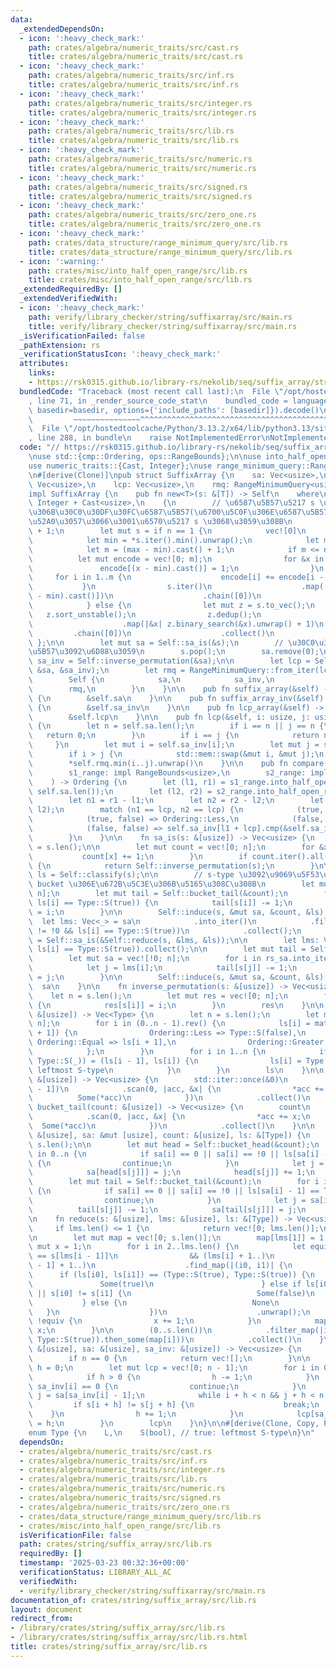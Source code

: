 ```yaml
---
data:
  _extendedDependsOn:
  - icon: ':heavy_check_mark:'
    path: crates/algebra/numeric_traits/src/cast.rs
    title: crates/algebra/numeric_traits/src/cast.rs
  - icon: ':heavy_check_mark:'
    path: crates/algebra/numeric_traits/src/inf.rs
    title: crates/algebra/numeric_traits/src/inf.rs
  - icon: ':heavy_check_mark:'
    path: crates/algebra/numeric_traits/src/integer.rs
    title: crates/algebra/numeric_traits/src/integer.rs
  - icon: ':heavy_check_mark:'
    path: crates/algebra/numeric_traits/src/lib.rs
    title: crates/algebra/numeric_traits/src/lib.rs
  - icon: ':heavy_check_mark:'
    path: crates/algebra/numeric_traits/src/numeric.rs
    title: crates/algebra/numeric_traits/src/numeric.rs
  - icon: ':heavy_check_mark:'
    path: crates/algebra/numeric_traits/src/signed.rs
    title: crates/algebra/numeric_traits/src/signed.rs
  - icon: ':heavy_check_mark:'
    path: crates/algebra/numeric_traits/src/zero_one.rs
    title: crates/algebra/numeric_traits/src/zero_one.rs
  - icon: ':heavy_check_mark:'
    path: crates/data_structure/range_minimum_query/src/lib.rs
    title: crates/data_structure/range_minimum_query/src/lib.rs
  - icon: ':warning:'
    path: crates/misc/into_half_open_range/src/lib.rs
    title: crates/misc/into_half_open_range/src/lib.rs
  _extendedRequiredBy: []
  _extendedVerifiedWith:
  - icon: ':heavy_check_mark:'
    path: verify/library_checker/string/suffixarray/src/main.rs
    title: verify/library_checker/string/suffixarray/src/main.rs
  _isVerificationFailed: false
  _pathExtension: rs
  _verificationStatusIcon: ':heavy_check_mark:'
  attributes:
    links:
    - https://rsk0315.github.io/library-rs/nekolib/seq/suffix_array/struct.SuffixArray.html#fnref2
  bundledCode: "Traceback (most recent call last):\n  File \"/opt/hostedtoolcache/Python/3.13.2/x64/lib/python3.13/site-packages/onlinejudge_verify/documentation/build.py\"\
    , line 71, in _render_source_code_stat\n    bundled_code = language.bundle(stat.path,\
    \ basedir=basedir, options={'include_paths': [basedir]}).decode()\n          \
    \         ~~~~~~~~~~~~~~~^^^^^^^^^^^^^^^^^^^^^^^^^^^^^^^^^^^^^^^^^^^^^^^^^^^^^^^^^^^^^^^^^^\n\
    \  File \"/opt/hostedtoolcache/Python/3.13.2/x64/lib/python3.13/site-packages/onlinejudge_verify/languages/rust.py\"\
    , line 288, in bundle\n    raise NotImplementedError\nNotImplementedError\n"
  code: "// https://rsk0315.github.io/library-rs/nekolib/seq/suffix_array/struct.SuffixArray.html#fnref2\n\
    \nuse std::{cmp::Ordering, ops::RangeBounds};\n\nuse into_half_open_range::IntoHalfOpenRange;\n\
    use numeric_traits::{Cast, Integer};\nuse range_minimum_query::RangeMinimumQuery;\n\
    \n#[derive(Clone)]\npub struct SuffixArray {\n    sa: Vec<usize>,\n    sa_inv:\
    \ Vec<usize>,\n    lcp: Vec<usize>,\n    rmq: RangeMinimumQuery<usize>,\n}\n\n\
    impl SuffixArray {\n    pub fn new<T>(s: &[T]) -> Self\n    where\n        T:\
    \ Integer + Cast<usize>,\n    {\n        // \u6587\u5B57\u5217 s \u306E\u672B\u5C3E\
    \u306B\u30C0\u30DF\u30FC\u6587\u5B57(\u6700\u5C0F\u306E\u6587\u5B57)\u3092\u8FFD\
    \u52A0\u3057\u3066\u3001\u6570\u5217 s \u3068\u3059\u308B\n        let n = s.len()\
    \ + 1;\n        let mut s = if n == 1 {\n            vec![0]\n        } else {\n\
    \            let min = *s.iter().min().unwrap();\n            let max = *s.iter().max().unwrap();\n\
    \            let m = (max - min).cast() + 1;\n            if m <= n {\n      \
    \          let mut encode = vec![0; m];\n                for &x in s {\n     \
    \               encode[(x - min).cast()] = 1;\n                }\n           \
    \     for i in 1..m {\n                    encode[i] += encode[i - 1];\n     \
    \           }\n                s.iter()\n                    .map(|&x| encode[(x\
    \ - min).cast()])\n                    .chain([0])\n                    .collect()\n\
    \            } else {\n                let mut z = s.to_vec();\n             \
    \   z.sort_unstable();\n                z.dedup();\n                s.iter()\n\
    \                    .map(|&x| z.binary_search(&x).unwrap() + 1)\n           \
    \         .chain([0])\n                    .collect()\n            }\n       \
    \ };\n\n        let mut sa = Self::sa_is(&s);\n        // \u30C0\u30DF\u30FC\u6587\
    \u5B57\u3092\u6D88\u3059\n        s.pop();\n        sa.remove(0);\n\n        let\
    \ sa_inv = Self::inverse_permutation(&sa);\n\n        let lcp = Self::build_lcp_array(&s,\
    \ &sa, &sa_inv);\n        let rmq = RangeMinimumQuery::from_iter(lcp.clone());\n\
    \        Self {\n            sa,\n            sa_inv,\n            lcp,\n    \
    \        rmq,\n        }\n    }\n\n    pub fn suffix_array(&self) -> &[usize]\
    \ {\n        &self.sa\n    }\n\n    pub fn suffix_array_inv(&self) -> &[usize]\
    \ {\n        &self.sa_inv\n    }\n\n    pub fn lcp_array(&self) -> &[usize] {\n\
    \        &self.lcp\n    }\n\n    pub fn lcp(&self, i: usize, j: usize) -> usize\
    \ {\n        let n = self.sa.len();\n        if i == n || j == n {\n         \
    \   return 0;\n        }\n        if i == j {\n            return n - i;\n   \
    \     }\n        let mut i = self.sa_inv[i];\n        let mut j = self.sa_inv[j];\n\
    \        if i > j {\n            std::mem::swap(&mut i, &mut j);\n        }\n\
    \        *self.rmq.min(i..j).unwrap()\n    }\n\n    pub fn compare(\n        &self,\n\
    \        s1_range: impl RangeBounds<usize>,\n        s2_range: impl RangeBounds<usize>,\n\
    \    ) -> Ordering {\n        let (l1, r1) = s1_range.into_half_open_range(0,\
    \ self.sa.len());\n        let (l2, r2) = s2_range.into_half_open_range(0, self.sa.len());\n\
    \        let n1 = r1 - l1;\n        let n2 = r2 - l2;\n        let lcp = self.lcp(l1,\
    \ l2);\n        match (n1 == lcp, n2 == lcp) {\n            (true, true) => Ordering::Equal,\n\
    \            (true, false) => Ordering::Less,\n            (false, true) => Ordering::Greater,\n\
    \            (false, false) => self.sa_inv[l1 + lcp].cmp(&self.sa_inv[l2 + lcp]),\n\
    \        }\n    }\n\n    fn sa_is(s: &[usize]) -> Vec<usize> {\n        let n\
    \ = s.len();\n\n        let mut count = vec![0; n];\n        for &x in s {\n \
    \           count[x] += 1;\n        }\n        if count.iter().all(|&x| x == 1)\
    \ {\n            return Self::inverse_permutation(s);\n        }\n\n        let\
    \ ls = Self::classify(s);\n\n        // s-type \u3092\u9069\u5F53\u306A\u9806\u3067\
    \ bucket \u306E\u672B\u5C3E\u306B\u5165\u308C\u308B\n        let mut sa = vec![!0;\
    \ n];\n        let mut tail = Self::bucket_tail(&count);\n        for i in (1..n).rev().filter(|&i|\
    \ ls[i] == Type::S(true)) {\n            tail[s[i]] -= 1;\n            sa[tail[s[i]]]\
    \ = i;\n        }\n\n        Self::induce(s, &mut sa, &count, &ls);\n\n      \
    \  let lms: Vec<_> = sa\n            .into_iter()\n            .filter(|&i| i\
    \ != !0 && ls[i] == Type::S(true))\n            .collect();\n        let rs_sa\
    \ = Self::sa_is(&Self::reduce(s, &lms, &ls));\n\n        let lms: Vec<_> = (0..n).filter(|&i|\
    \ ls[i] == Type::S(true)).collect();\n\n        let mut tail = Self::bucket_tail(&count);\n\
    \        let mut sa = vec![!0; n];\n        for i in rs_sa.into_iter().rev() {\n\
    \            let j = lms[i];\n            tail[s[j]] -= 1;\n            sa[tail[s[j]]]\
    \ = j;\n        }\n\n        Self::induce(s, &mut sa, &count, &ls);\n\n      \
    \  sa\n    }\n\n    fn inverse_permutation(s: &[usize]) -> Vec<usize> {\n    \
    \    let n = s.len();\n        let mut res = vec![0; n];\n        for i in 0..n\
    \ {\n            res[s[i]] = i;\n        }\n        res\n    }\n\n    fn classify(s:\
    \ &[usize]) -> Vec<Type> {\n        let n = s.len();\n        let mut ls = vec![Type::S(false);\
    \ n];\n        for i in (0..n - 1).rev() {\n            ls[i] = match s[i].cmp(&s[i\
    \ + 1]) {\n                Ordering::Less => Type::S(false),\n               \
    \ Ordering::Equal => ls[i + 1],\n                Ordering::Greater => Type::L,\n\
    \            };\n        }\n        for i in 1..n {\n            if let (Type::L,\
    \ Type::S(_)) = (ls[i - 1], ls[i]) {\n                ls[i] = Type::S(true); //\
    \ leftmost S-type\n            }\n        }\n        ls\n    }\n\n    fn bucket_head(count:\
    \ &[usize]) -> Vec<usize> {\n        std::iter::once(&0)\n            .chain(&count[..count.len()\
    \ - 1])\n            .scan(0, |acc, &x| {\n                *acc += x;\n      \
    \          Some(*acc)\n            })\n            .collect()\n    }\n\n    fn\
    \ bucket_tail(count: &[usize]) -> Vec<usize> {\n        count\n            .iter()\n\
    \            .scan(0, |acc, &x| {\n                *acc += x;\n              \
    \  Some(*acc)\n            })\n            .collect()\n    }\n\n    fn induce(s:\
    \ &[usize], sa: &mut [usize], count: &[usize], ls: &[Type]) {\n        let n =\
    \ s.len();\n\n        let mut head = Self::bucket_head(&count);\n        for i\
    \ in 0..n {\n            if sa[i] == 0 || sa[i] == !0 || ls[sa[i] - 1] != Type::L\
    \ {\n                continue;\n            }\n            let j = sa[i] - 1;\n\
    \            sa[head[s[j]]] = j;\n            head[s[j]] += 1;\n        }\n\n\
    \        let mut tail = Self::bucket_tail(&count);\n        for i in (1..n).rev()\
    \ {\n            if sa[i] == 0 || sa[i] == !0 || ls[sa[i] - 1] == Type::L {\n\
    \                continue;\n            }\n            let j = sa[i] - 1;\n  \
    \          tail[s[j]] -= 1;\n            sa[tail[s[j]]] = j;\n        }\n    }\n\
    \n    fn reduce(s: &[usize], lms: &[usize], ls: &[Type]) -> Vec<usize> {\n   \
    \     if lms.len() <= 1 {\n            return vec![0; lms.len()];\n        }\n\
    \n        let mut map = vec![0; s.len()];\n        map[lms[1]] = 1;\n        let\
    \ mut x = 1;\n        for i in 2..lms.len() {\n            let equiv = s[lms[i]]\
    \ == s[lms[i - 1]]\n                && (lms[i] + 1..)\n                    .zip(lms[i\
    \ - 1] + 1..)\n                    .find_map(|(i0, i1)| {\n                  \
    \      if (ls[i0], ls[i1]) == (Type::S(true), Type::S(true)) {\n             \
    \               Some(true)\n                        } else if ls[i0] != ls[i1]\
    \ || s[i0] != s[i1] {\n                            Some(false)\n             \
    \           } else {\n                            None\n                     \
    \   }\n                    })\n                    .unwrap();\n            if\
    \ !equiv {\n                x += 1;\n            }\n            map[lms[i]] =\
    \ x;\n        }\n\n        (0..s.len())\n            .filter_map(|i| (ls[i] ==\
    \ Type::S(true)).then_some(map[i]))\n            .collect()\n    }\n\n    fn build_lcp_array(s:\
    \ &[usize], sa: &[usize], sa_inv: &[usize]) -> Vec<usize> {\n        let n = s.len();\n\
    \        if n == 0 {\n            return vec![];\n        }\n\n        let mut\
    \ h = 0;\n        let mut lcp = vec![0; n - 1];\n        for i in 0..n - 1 {\n\
    \            if h > 0 {\n                h -= 1;\n            }\n            if\
    \ sa_inv[i] == 0 {\n                continue;\n            }\n            let\
    \ j = sa[sa_inv[i] - 1];\n            while i + h < n && j + h < n {\n       \
    \         if s[i + h] != s[j + h] {\n                    break;\n            \
    \    }\n                h += 1;\n            }\n            lcp[sa_inv[i] - 1]\
    \ = h;\n        }\n        lcp\n    }\n}\n\n#[derive(Clone, Copy, PartialEq, Eq)]\n\
    enum Type {\n    L,\n    S(bool), // true: leftmost S-type\n}\n"
  dependsOn:
  - crates/algebra/numeric_traits/src/cast.rs
  - crates/algebra/numeric_traits/src/inf.rs
  - crates/algebra/numeric_traits/src/integer.rs
  - crates/algebra/numeric_traits/src/lib.rs
  - crates/algebra/numeric_traits/src/numeric.rs
  - crates/algebra/numeric_traits/src/signed.rs
  - crates/algebra/numeric_traits/src/zero_one.rs
  - crates/data_structure/range_minimum_query/src/lib.rs
  - crates/misc/into_half_open_range/src/lib.rs
  isVerificationFile: false
  path: crates/string/suffix_array/src/lib.rs
  requiredBy: []
  timestamp: '2025-03-23 00:32:36+00:00'
  verificationStatus: LIBRARY_ALL_AC
  verifiedWith:
  - verify/library_checker/string/suffixarray/src/main.rs
documentation_of: crates/string/suffix_array/src/lib.rs
layout: document
redirect_from:
- /library/crates/string/suffix_array/src/lib.rs
- /library/crates/string/suffix_array/src/lib.rs.html
title: crates/string/suffix_array/src/lib.rs
---
```

